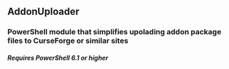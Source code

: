
## AddonUploader

### PowerShell module that simplifies upolading addon package files to CurseForge or similar sites
##### Requires PowerShell 6.1 or higher